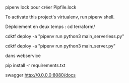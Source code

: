 pipenv lock 
pour créer Pipfile.lock

To activate this project's virtualenv, run pipenv shell.


Déploiement en deux temps :
cd terraform/

cdktf deploy -a "pipenv run python3 main_serverless.py"

cdktf deploy -a "pipenv run python3 main_server.py"

dans webservice

pip install -r requirements.txt

swagger
http://0.0.0.0:8080/docs